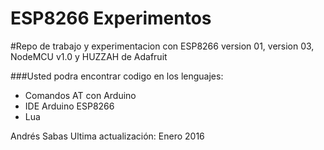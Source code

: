 ESP8266 Experimentos
=======
#Repo de trabajo y experimentacion con ESP8266 version 01, version 03, NodeMCU v1.0 y HUZZAH de Adafruit

###Usted podra encontrar codigo en los lenguajes:
- Comandos AT con Arduino
- IDE Arduino ESP8266
- Lua

Andrés Sabas 
Ultima actualización: Enero 2016
